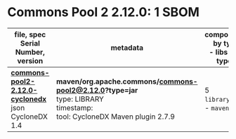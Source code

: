 Commons Pool 2 2.12.0: 1 SBOM
=======

| file, spec<br>Serial Number, version| metadata | components<br>by type<br>- libs purl types |
| ----------------------------------- | -------- | ------------------------------------------ |
| **[commons-pool2-2.12.0-cyclonedx](maven/org.apache.commons/commons-pool2/2.12.0/commons-pool2-2.12.0-cyclonedx.json)**<br>json CycloneDX 1.4 | **maven/org.apache.commons/commons-pool2@2.12.0?type=jar**<br>type: LIBRARY<br>timestamp: <br>tool: CycloneDX Maven plugin 2.7.9 | 5<br>`library`: 5 <br>- `maven`: 5  |

